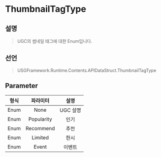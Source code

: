 # ThumbnailTagType

## 설명
> UGC의 썸네일 태그에 대한 Enum입니다.
## 선언
> USGFramework.Runtime.Contents.APIDataStruct.ThumbnailTagType
## Parameter
| **형식** |  **파라미터**  | **설명** |
|:------:|:----------:|:------:|
|  Enum  |    None    | UGC 설명 |
|  Enum  | Popularity |   인기   |
|  Enum  | Recommend  |   추천   |
|  Enum  |  Limited   |   한시   |
|  Enum  |   Event    |  이벤트   |